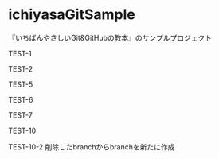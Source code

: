 # ichiyasaGitSample
『いちばんやさしいGit&GitHubの教本』のサンプルプロジェクト

TEST-1

TEST-2

TEST-5

TEST-6

TEST-7

TEST-10

TEST-10-2 削除したbranchからbranchを新たに作成